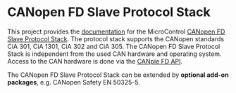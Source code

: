 # CANopen FD Slave Protocol Stack

This project provides the [documentation](https://microcontrol-germany.github.io/canopen-slave/) for the
MicroControl [CANopen FD Slave Protocol Stack](https://www.microcontrol.net/en/portfolio/protocol-stacks/canopen/canopen-slave-stack/).
The protocol stack supports the CANopen standards CiA 301, CiA 1301, CiA 302 and CiA 305. The CANopen FD Slave
Protocol Stack is independent from the used CAN hardware and operating system. Access to the CAN hardware is done via
the [CANpie FD API](https://canpie.github.io).

The CANopen FD Slave Protocol Stack can be extended by **optional add-on packages**, e.g. CANopen Safety EN 50325-5.
